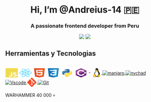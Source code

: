 
<h1 align="center">Hi, I’m @Andreius-14 🇵🇪</h1>
<h3 align="center">A passionate frontend developer from Peru</h3>
 

<div align="center">
  <img height="180em" src="https://github-readme-stats.vercel.app/api?username=Andreius-14&show_icons=true&theme=dark"/>
  <img height="180em" src="https://github-readme-stats.vercel.app/api/top-langs/?username=Andreius-14&layout=compact&theme=dark"/>
</div>


## Herramientas y Tecnologias
<div style="display: inline_block"><br>
  <img align="center" alt="Rafa-Js" height="30" width="40" src="https://raw.githubusercontent.com/devicons/devicon/master/icons/javascript/javascript-plain.svg">
  <img align="center" alt="Rafa-React" height="30" width="40" src="https://raw.githubusercontent.com/devicons/devicon/master/icons/react/react-original.svg">
  <img align="center" alt="Rafa-HTML" height="30" width="40" src="https://raw.githubusercontent.com/devicons/devicon/master/icons/html5/html5-original.svg">
  <img align="center" alt="Rafa-CSS" height="30" width="40" src="https://raw.githubusercontent.com/devicons/devicon/master/icons/css3/css3-original.svg">
  <img align="center" alt="Rafa-Python" height="30" width="40" src="https://raw.githubusercontent.com/devicons/devicon/master/icons/python/python-original.svg">

  <img align="center" alt="Rafa-Csharp" height="30" width="40" src="https://raw.githubusercontent.com/devicons/devicon/master/icons/csharp/csharp-original.svg">
  -
 <a href="" target="_blank" rel="noreferrer" display="margin: auto 5px;"> 
   <img align="center" height="30" src="https://raw.githubusercontent.com/devicons/devicon/master/icons/linux/linux-original.svg" alt="neovim"  /> </a>
  
<a href="https://manjaro.org/" target="_blank" rel="noreferrer"> 
   <img align="center" height="30"  src="https://gdm-catalog-fmapi-prod.imgix.net/ProductLogo/fefebe03-a53d-405c-8a24-0e98899b1a6d.png?auto=format&q=50&w=128&h=128&fit=max&dpr=3" alt="manjaro" /> </a>

  <a href="https://nvchad.com/" target="_blank" rel="noreferrer"> 
   <img align="center" height="30"  src="https://nvchad.com/logo.svg" alt="nvchad" /> </a>
  
  <a href="https://code.visualstudio.com/" target="_blank" rel="noreferrer"> 
   <img align="center" height="30"  src="https://upload.wikimedia.org/wikipedia/commons/thumb/9/9a/Visual_Studio_Code_1.35_icon.svg/2048px-Visual_Studio_Code_1.35_icon.svg.png" alt="Vscode" /> </a>

  <a href="https://git-scm.com/" target="_blank" rel="noreferrer"> 
   <img align="center" height="30"  src="https://raw.githubusercontent.com/devicons/devicon/master/icons/git/git-original.svg" alt="Git" /> </a>
 
  <a href="https://sw.kovidgoyal.net/kitty/" target="_blank" rel="noreferrer"> 
   <img align="center" height="30"  src="https://sw.kovidgoyal.net/kitty/_static/kitty.svg" alt="Git" /> </a>
  
</div>

<br>
<!---
Andreius-14/Andreius-14 is a ✨ special ✨ repository because its `README.md` (this file) appears on your GitHub profile.
You can click the Preview link to take a look at your changes.
--->
WARHAMMER 40 000 💀

